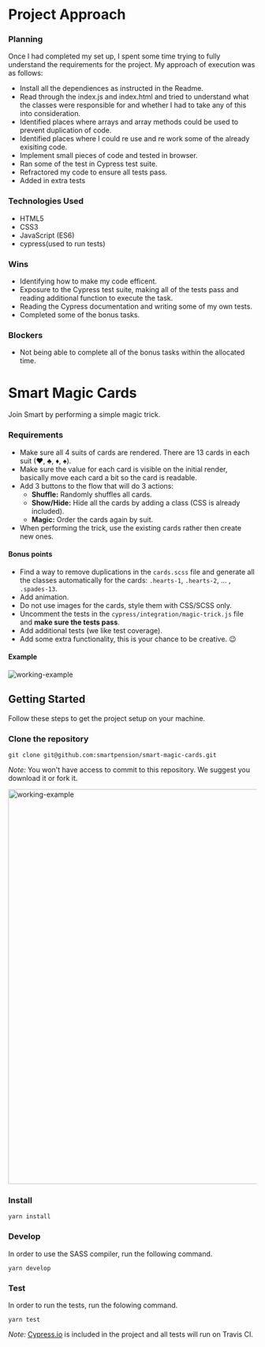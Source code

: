 # Project Approach 

### Planning 
Once I had completed my set up, I spent some time trying to fully understand the requirements for the project. My approach of execution was as follows: 
- Install all the dependiences as instructed in the Readme.
- Read through the index.js and index.html and tried to understand what the classes were responsible for and whether I had to take any of this into consideration. 
- Identified places where arrays and array methods could be used to prevent duplication of code.
- Identified places where I could re use and re work some of the already exisiting code. 
- Implement small pieces of code and tested in browser.
- Ran some of the test in Cypress test suite. 
- Refractored my code to ensure all tests pass. 
- Added in extra tests


### Technologies Used
- HTML5
- CSS3
- JavaScript (ES6)
- cypress(used to run tests)


### Wins 

- Identifying how to make my code efficent.
- Exposure to the Cypress test suite, making all of the tests pass and reading additional function to execute the task. 
- Reading the Cypress documentation and writing some of my own tests.  
- Completed some of the bonus tasks.

### Blockers 
- Not being able to complete all of the bonus tasks within the allocated time. 



# Smart Magic Cards
Join Smart by performing a simple magic trick.

### Requirements
- Make sure all 4 suits of cards are rendered. There are 13 cards in each suit (♥,   ♣, ♦, ♠).
- Make sure the value for each card is visible on the initial render, basically move each card a bit so the card is readable.
- Add 3 buttons to the flow that will do 3 actions:
  - **Shuffle:** Randomly shuffles all cards.
  - **Show/Hide:** Hide all the cards by adding a class (CSS is already included).
  - **Magic:** Order the cards again by suit.
- When performing the trick, use the existing cards rather then create new ones.

#### Bonus points
  - Find a way to remove duplications in the `cards.scss` file and generate all the classes automatically for the cards: `.hearts-1`, `.hearts-2`, ... , `.spades-13`.
  - Add animation.
  - Do not use images for the cards, style them with CSS/SCSS only.
  - Uncomment the tests in the `cypress/integration/magic-trick.js` file and **make sure the tests pass**.
  - Add additional tests (we like test coverage).
  - Add some extra functionality, this is your chance to be creative. 😉

#### Example
<img src="assets/working-example.gif" alt="working-example">

## Getting Started
Follow these steps to get the project setup on your machine.

### Clone the repository
```
git clone git@github.com:smartpension/smart-magic-cards.git
```
_Note:_ You won't have access to commit to this repository. We suggest you download it or fork it.

<img src="assets/fork-example.png" alt="working-example" width="800">

### Install
```
yarn install
```

### Develop
In order to use the SASS compiler, run the following command.
```
yarn develop
```

### Test
In order to run the tests, run the folowing command.
```
yarn test
```
_Note:_ [Cypress.io](https://www.cypress.io/) is included in the project and all tests will run on Travis CI.
